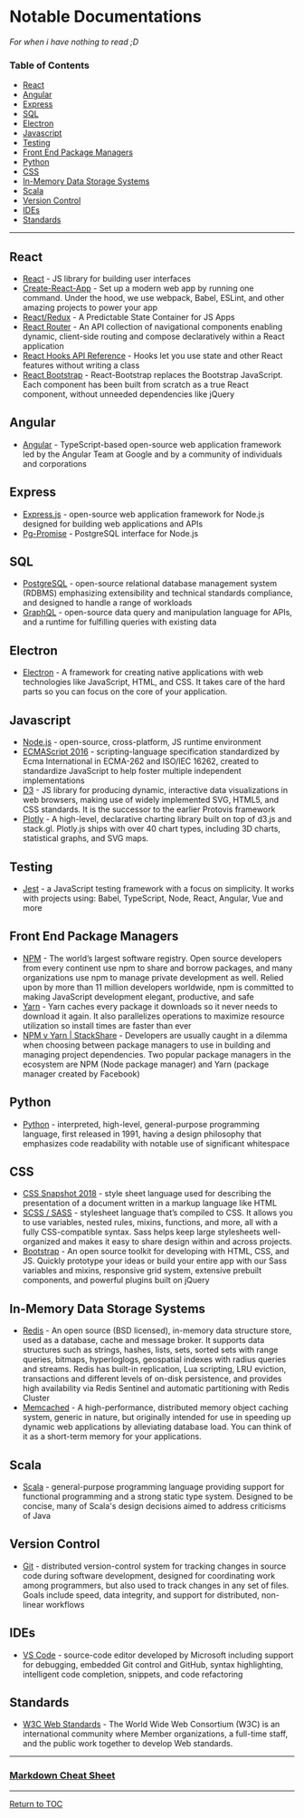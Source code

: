 # Notable Documentations

*For when i have nothing to read ;D*

### Table of Contents
+ [React](#react)
+ [Angular](#angular)
+ [Express](#express)
+ [SQL](#sql)
+ [Electron](#electron)
+ [Javascript](#javascript)
+ [Testing](#testing)
+ [Front End Package Managers](#front-end-package-managers)
+ [Python](#python)
+ [CSS](#css)
+ [In-Memory Data Storage Systems](#in-memory-data-storage-systems)
+ [Scala](#scala)
+ [Version Control](#version-control)
+ [IDEs](#ides)
+ [Standards](#standards)

---

## React

+ [React](https://reactjs.org/docs/hello-world.html) - JS library for building user interfaces
+ [Create-React-App](https://create-react-app.dev/docs/getting-started) - Set up a modern web app by running one command. Under the hood, we use webpack, Babel, ESLint, and other amazing projects to power your app
+ [React/Redux](https://redux.js.org/api/api-reference) - A Predictable State Container for JS Apps
+ [React Router](https://reacttraining.com/react-router/web/guides/quick-start) - An API collection of navigational components enabling dynamic, client-side routing and compose declaratively within a React application
+ [React Hooks API Reference](https://reactjs.org/docs/hooks-reference.html) - Hooks let you use state and other React features without writing a class
+ [React Bootstrap](https://react-bootstrap.github.io/getting-started/introduction/) - React-Bootstrap replaces the Bootstrap JavaScript. Each component has been built from scratch as a true React component, without unneeded dependencies like jQuery

## Angular
+ [Angular](https://angular.io/docs) - TypeScript-based open-source web application framework led by the Angular Team at Google and by a community of individuals and corporations

## Express
+ [Express.js](https://expressjs.com/en/starter/hello-world.html) - open-source web application framework for Node.js designed for building web applications and APIs
+ [Pg-Promise](https://github.com/vitaly-t/pg-promise) - PostgreSQL interface for Node.js

## SQL
+ [PostgreSQL](https://www.postgresql.org/docs/current/index.html) - open-source relational database management system (RDBMS) emphasizing extensibility and technical standards compliance, and designed to handle a range of workloads
+ [GraphQL](https://graphql.org/learn/) - open-source data query and manipulation language for APIs, and a runtime for fulfilling queries with existing data

## Electron
+ [Electron](https://www.electronjs.org/docs) - A framework for creating native applications with web technologies like JavaScript, HTML, and CSS. It takes care of the hard parts so you can focus on the core of your application.

## Javascript
+ [Node.js](https://nodejs.org/api/) - open-source, cross-platform, JS runtime environment
+ [ECMAScript 2016](http://www.ecma-international.org/ecma-262/7.0/index.html#) - scripting-language specification standardized by Ecma International in ECMA-262 and ISO/IEC 16262, created to standardize JavaScript to help foster multiple independent implementations
+ [D3](https://github.com/d3/d3/wiki) - JS library for producing dynamic, interactive data visualizations in web browsers, making use of widely implemented SVG, HTML5, and CSS standards. It is the successor to the earlier Protovis framework
+ [Plotly](https://plot.ly/javascript/) - A high-level, declarative charting library built on top of d3.js and stack.gl. Plotly.js ships with over 40 chart types, including 3D charts, statistical graphs, and SVG maps.

## Testing
+ [Jest](https://jestjs.io/docs/en/getting-started.html) - a JavaScript testing framework with a focus on simplicity. It works with projects using: Babel, TypeScript, Node, React, Angular, Vue and more

## Front End Package Managers
+ [NPM](https://docs.npmjs.com/) - The world’s largest software registry. Open source developers from every continent use npm to share and borrow packages, and many organizations use npm to manage private development as well. Relied upon by more than 11 million developers worldwide, npm is committed to making JavaScript development elegant, productive, and safe
+ [Yarn](https://classic.yarnpkg.com/en/docs) - Yarn caches every package it downloads so it never needs to download it again. It also parallelizes operations to maximize resource utilization so install times are faster than ever
+ [NPM v Yarn | StackShare](https://stackshare.io/stackups/npm-vs-yarn) - Developers are usually caught in a dilemma when choosing between package managers to use in building and managing project dependencies. Two popular package managers in the ecosystem are NPM (Node package manager) and Yarn (package manager created by Facebook)

## Python
+ [Python](https://docs.python.org/3/) - interpreted, high-level, general-purpose programming language, first released in 1991, having a design philosophy that emphasizes code readability with notable use of significant whitespace

## CSS
+ [CSS Snapshot 2018](https://www.w3.org/TR/CSS/#css) - style sheet language used for describing the presentation of a document written in a markup language like HTML
+ [SCSS / SASS](https://sass-lang.com/documentation) - stylesheet language that’s compiled to CSS. It allows you to use variables, nested rules, mixins, functions, and more, all with a fully CSS-compatible syntax. Sass helps keep large stylesheets well-organized and makes it easy to share design within and across projects.
+ [Bootstrap](https://getbootstrap.com/docs/4.4/getting-started/introduction/) - An open source toolkit for developing with HTML, CSS, and JS. Quickly prototype your ideas or build your entire app with our Sass variables and mixins, responsive grid system, extensive prebuilt components, and powerful plugins built on jQuery

## In-Memory Data Storage Systems
+ [Redis](https://redis.io/documentation) - An open source (BSD licensed), in-memory data structure store, used as a database, cache and message broker. It supports data structures such as strings, hashes, lists, sets, sorted sets with range queries, bitmaps, hyperloglogs, geospatial indexes with radius queries and streams. Redis has built-in replication, Lua scripting, LRU eviction, transactions and different levels of on-disk persistence, and provides high availability via Redis Sentinel and automatic partitioning with Redis Cluster
+ [Memcached](https://github.com/memcached/memcached/wiki) - A high-performance, distributed memory object caching system, generic in nature, but originally intended for use in speeding up dynamic web applications by alleviating database load. You can think of it as a short-term memory for your applications.

## Scala
+ [Scala](https://docs.scala-lang.org/) - general-purpose programming language providing support for functional programming and a strong static type system. Designed to be concise, many of Scala's design decisions aimed to address criticisms of Java

## Version Control
+ [Git](https://git-scm.com/docs) - distributed version-control system for tracking changes in source code during software development, designed for coordinating work among programmers, but also used to track changes in any set of files. Goals include speed, data integrity, and support for distributed, non-linear workflows

## IDEs
+ [VS Code](https://code.visualstudio.com/docs) - source-code editor developed by Microsoft including support for debugging, embedded Git control and GitHub, syntax highlighting, intelligent code completion, snippets, and code refactoring

## Standards
+ [W3C Web Standards](https://www.w3.org/standards/) - The World Wide Web Consortium (W3C) is an international community where Member organizations, a full-time staff, and the public work together to develop Web standards.

---

### [Markdown Cheat Sheet](https://www.markdownguide.org/cheat-sheet/)

---

[Return to TOC](#notable-documentations)